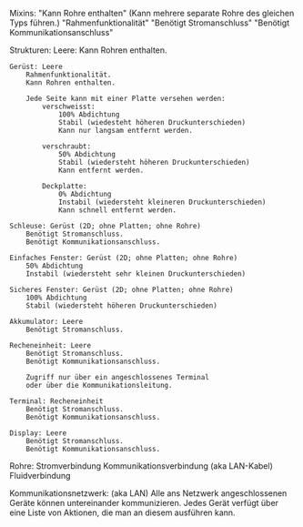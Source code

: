 Mixins:
    "Kann Rohre enthalten" (Kann mehrere separate Rohre des gleichen Typs führen.)
    "Rahmenfunktionalität"
    "Benötigt Stromanschluss"
    "Benötigt Kommunikationsanschluss"

Strukturen:
    Leere:
        Kann Rohren enthalten.

    Gerüst: Leere
        Rahmenfunktionalität.
        Kann Rohren enthalten.

        Jede Seite kann mit einer Platte versehen werden:
            verschweisst:
                100% Abdichtung
                Stabil (wiedesteht höheren Druckunterschieden)
                Kann nur langsam entfernt werden.

            verschraubt:
                50% Abdichtung
                Stabil (wiedersteht höheren Druckunterschieden)
                Kann entfernt werden.

            Deckplatte:
                0% Abdichtung
                Instabil (wiedersteht kleineren Druckunterschieden)
                Kann schnell entfernt werden.

    Schleuse: Gerüst (2D; ohne Platten; ohne Rohre)
        Benötigt Stromanschluss.
        Benötigt Kommunikationsanschluss.

    Einfaches Fenster: Gerüst (2D; ohne Platten; ohne Rohre)
        50% Abdichtung
        Instabil (wiedersteht sehr kleinen Druckunterschieden)

    Sicheres Fenster: Gerüst (2D; ohne Platten; ohne Rohre)
        100% Abdichtung
        Stabil (wiedersteht höheren Druckunterschieden)

    Akkumulator: Leere
        Benötigt Stromanschluss.

    Recheneinheit: Leere
        Benötigt Stromanschluss.
        Benötigt Kommunikationsanschluss.

        Zugriff nur über ein angeschlossenes Terminal
        oder über die Kommunikationsleitung.

    Terminal: Recheneinheit
        Benötigt Stromanschluss.
        Benötigt Kommunikationsanschluss.

    Display: Leere
        Benötigt Stromanschluss.
        Benötigt Kommunikationsanschluss.

Rohre:
    Stromverbindung
    Kommunikationsverbindung (aka LAN-Kabel)
    Fluidverbindung

Kommunikationsnetzwerk: (aka LAN)
    Alle ans Netzwerk angeschlossenen Geräte können untereinander kommunizieren.
    Jedes Gerät verfügt über eine Liste von Aktionen, die man an diesem ausführen kann.